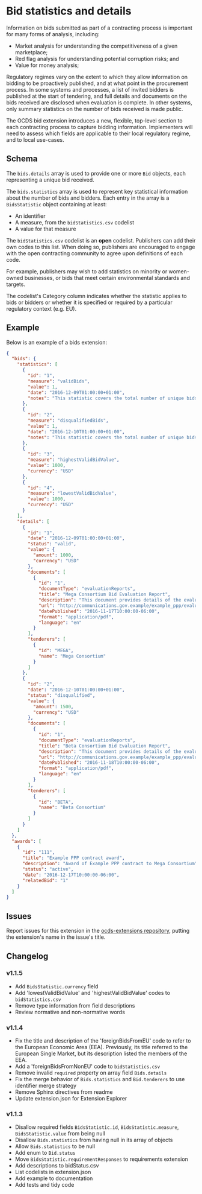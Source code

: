 # Bid statistics and details

Information on bids submitted as part of a contracting process is important for many forms of analysis, including:

- Market analysis for understanding the competitiveness of a given marketplace;
- Red flag analysis for understanding potential corruption risks; and
- Value for money analysis;

Regulatory regimes vary on the extent to which they allow information on bidding to be proactively published, and at what point in the procurement process. In some systems and processes, a list of invited bidders is published at the start of tendering, and full details and documents on the bids received are disclosed when evaluation is complete. In other systems, only summary statistics on the number of bids received is made public.

The OCDS bid extension introduces a new, flexible, top-level section to each contracting process to capture bidding information. Implementers will need to assess which fields are applicable to their local regulatory regime, and to local use-cases.

## Schema

The `bids.details` array is used to provide one or more `Bid` objects, each representing a unique bid received.

The `bids.statistics` array is used to represent key statistical information about the number of bids and bidders. Each entry in the array is a `BidsStatistic` object containing at least:

- An identifier
- A measure, from the `bidStatistics.csv` codelist
- A value for that measure

The `bidStatistics.csv` codelist is an **open** codelist. Publishers can add their own codes to this list. When doing so, publishers are encouraged to engage with the open contracting community to agree upon definitions of each code.

For example, publishers may wish to add statistics on minority or women-owned businesses, or bids that meet certain environmental standards and targets.

The codelist's Category column indicates whether the statistic applies to bids or bidders or whether it is specified or required by a particular regulatory context (e.g. EU).

## Example

Below is an example of a bids extension:

```json
{
  "bids": {
    "statistics": [
      {
        "id": "1",
        "measure": "validBids",
        "value": 1,
        "date": "2016-12-09T01:00:00+01:00",
        "notes": "This statistic covers the total number of unique bids received that were considered valid against relevant criteria."
      },
      {
        "id": "2",
        "measure": "disqualifiedBids",
        "value": 1,
        "date": "2016-12-10T01:00:00+01:00",
        "notes": "This statistic covers the total number of unique bids received that were disqualified."
      },
      {
        "id": "3",
        "measure": "highestValidBidValue",
        "value": 1000,
        "currency": "USD"
      },
      {
        "id": "4",
        "measure": "lowestValidBidValue",
        "value": 1000,
        "currency": "USD"
      }
    ],
    "details": [
      {
        "id": "1",
        "date": "2016-12-09T01:00:00+01:00",
        "status": "valid",
        "value": {
          "amount": 1000,
          "currency": "USD"
        },
        "documents": [
          {
            "id": "1",
            "documentType": "evaluationReports",
            "title": "Mega Consortium Bid Evaluation Report",
            "description": "This document provides details of the evaluation of the bid submitted by Mega Consortium",
            "url": "http://communications.gov.example/example_ppp/evaluationReport_megaConsortium.pdf",
            "datePublished": "2016-11-17T10:00:00-06:00",
            "format": "application/pdf",
            "language": "en"
          }
        ],
        "tenderers": [
          {
            "id": "MEGA",
            "name": "Mega Consortium"
          }
        ]
      },
      {
        "id": "2",
        "date": "2016-12-10T01:00:00+01:00",
        "status": "disqualified",
        "value": {
          "amount": 1500,
          "currency": "USD"
        },
        "documents": [
          {
            "id": "1",
            "documentType": "evaluationReports",
            "title": "Beta Consortium Bid Evaluation Report",
            "description": "This document provides details of the evaluation of the bid submitted by Beta Consortium",
            "url": "http://communications.gov.example/example_ppp/evaluationReport_betaConsortium.pdf",
            "datePublished": "2016-11-18T10:00:00-06:00",
            "format": "application/pdf",
            "language": "en"
          }
        ],
        "tenderers": [
          {
            "id": "BETA",
            "name": "Beta Consortium"
          }
        ]
      }
    ]
  },
  "awards": [
    {
      "id": "111",
      "title": "Example PPP contract award",
      "description": "Award of Example PPP contract to Mega Consortium",
      "status": "active",
      "date": "2016-12-17T10:00:00-06:00",
      "relatedBid": "1"
    }
  ]
}
```

## Issues

Report issues for this extension in the [ocds-extensions repository](https://github.com/open-contracting/ocds-extensions/issues), putting the extension's name in the issue's title.

## Changelog

### v1.1.5

- Add `BidsStatistic.currency` field
- Add 'lowestValidBidValue' and 'highestValidBidValue' codes to `bidStatistics.csv`
- Remove type information from field descriptions
- Review normative and non-normative words

### v1.1.4

- Fix the title and description of the 'foreignBidsFromEU' code to refer to the European Economic Area (EEA). Previously, its title referred to the European Single Market, but its description listed the members of the EEA.
- Add a 'foreignBidsFromNonEU' code to `bidStatistics.csv`
- Remove invalid `required` property on array field `Bids.details`
- Fix the merge behavior of `Bids.statistics` and `Bid.tenderers` to use identifier merge strategy
- Remove Sphinx directives from readme
- Update extension.json for Extension Explorer

### v1.1.3

- Disallow required fields `BidsStatistic.id`, `BidsStatistic.measure`, `BidsStatistic.value` from being null
- Disallow `Bids.statistics` from having null in its array of objects
- Allow `Bids.statistics` to be null
- Add enum to `Bid.status`
- Move `BidsStatistic.requirementResponses` to requirements extension
- Add descriptions to bidStatus.csv
- List codelists in extension.json
- Add example to documentation
- Add tests and tidy code
